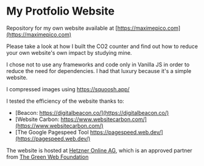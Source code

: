 # My Protfolio Website
Repository for my own website available at [https://maximepico.com](https://maximepico.com)

Please take a look at how I built the CO2 counter and find out how to reduce your own website's own impact by studying mine.

I chose not to use any frameworks and code only in Vanilla JS in order to reduce the need for dependencies. I had that luxury because it's a simple website.

I compressed images using https://squoosh.app/

I tested the efficiency of the website thanks to:
- [Beacon: https://digitalbeacon.co/](https://digitalbeacon.co/)
- [Website Carbon: https://www.websitecarbon.com/](https://www.websitecarbon.com/)
- [The Google Pagespeed Tool https://pagespeed.web.dev/](https://pagespeed.web.dev/)

The website is hosted at [Hetzner Online AG](https://www.hetzner.com/de/), which is an approved partner from [The Green Web Foundation](https://www.thegreenwebfoundation.org/green-web-check/?url=https%3A%2F%2Fmaximepico.com)

